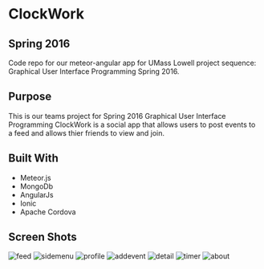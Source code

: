 # ClockWork
## Spring 2016 
Code repo for our meteor-angular app for UMass Lowell project sequence: Graphical User Interface Programming 
Spring 2016. 

## Purpose 
This is our teams project for Spring 2016 Graphical User Interface Programming
ClockWork is a social app that allows users to post events to a feed and allows thier
friends to view and join. 

## Built With 

 - Meteor.js 
 - MongoDb 
 - AngularJs 
 - Ionic 
 - Apache Cordova 

## Screen Shots 

![feed](https://raw.githubusercontent.com/kidculli/ClockWork/master/ScreenShots/Feed.png)   ![sidemenu](https://raw.githubusercontent.com/kidculli/ClockWork/master/ScreenShots/SideMenu.png)
![profile](https://raw.githubusercontent.com/kidculli/ClockWork/master/ScreenShots/Profile.png)
![addevent](https://raw.githubusercontent.com/kidculli/ClockWork/master/ScreenShots/AddEvent.png)
![detail](https://raw.githubusercontent.com/kidculli/ClockWork/master/ScreenShots/EventDetail.png)
![timer](https://raw.githubusercontent.com/kidculli/ClockWork/master/ScreenShots/Timer.png)
![about](https://raw.githubusercontent.com/kidculli/ClockWork/master/ScreenShots/About.png)
